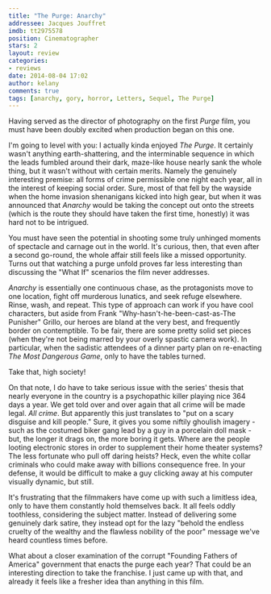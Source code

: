 ```yaml
---
title: "The Purge: Anarchy"
addressee: Jacques Jouffret
imdb: tt2975578
position: Cinematographer
stars: 2
layout: review 
categories: 
- reviews
date: 2014-08-04 17:02
author: kelany
comments: true
tags: [anarchy, gory, horror, Letters, Sequel, The Purge]
---
```

Having served as the director of photography on the first _Purge_ film, you must have been doubly excited when production began on this one. 

I'm going to level with you: I actually kinda enjoyed _The Purge_.  It certainly wasn't anything earth-shattering, and the interminable sequence in which the leads fumbled around their dark, maze-like house nearly sank the whole thing, but it wasn't without with certain merits.  Namely the genuinely interesting premise: all forms of crime permissible one night each year, all in the interest of keeping social order.  Sure, most of that fell by the wayside when the home invasion shenanigans kicked into high gear, but when it was announced that _Anarchy_ would be taking the concept out onto the streets (which is the route they should have taken the first time, honestly) it was hard not to be intrigued.

You must have seen the potential in shooting some truly unhinged moments of spectacle and carnage out in the world.  It's curious, then, that even after a second go-round, the whole affair still feels like a missed opportunity. Turns out that watching a purge unfold proves far less interesting than discussing the "What If" scenarios the film never addresses.  
  
_Anarchy_ is essentially one continuous chase, as the protagonists move to one location, fight off murderous lunatics, and seek refuge elsewhere. Rinse, wash, and repeat. This type of approach can work if you have cool characters, but aside from Frank "Why-hasn't-he-been-cast-as-The Punisher" Grillo, our heroes are bland at the very best, and frequently border on contemptible.  To be fair, there are some pretty solid set pieces (when they're not being marred by your overly spastic camera work). In particular, when the sadistic attendees of a dinner party plan on  re-enacting _The Most Dangerous Game_, only to have the tables turned.

Take that, high society!

On that note, I do have to take serious issue with the series' thesis that nearly everyone in the country is a psychopathic killer playing nice 364 days a year.  We get told over and over again that all crime will be made legal. _All crime_.  But apparently this just translates to "put on a scary disguise and kill people."  Sure, it gives you some niftily ghoulish imagery - such as the costumed biker gang lead by a guy in a porcelain doll mask - but, the longer it drags on, the more boring it gets. Where are the people looting electronic stores in order to supplement their home theater systems? The less fortunate who pull off daring heists? Heck, even the white collar criminals who could make away with billions consequence free. In your defense, it would be difficult to make a guy clicking away at his computer visually dynamic, but still.    
  
It's frustrating that the filmmakers have come up with such a limitless idea, only to have them constantly hold themselves back. It all feels oddly toothless, considering the subject matter. Instead of delivering some genuinely dark satire, they instead opt for the lazy "behold the endless cruelty of the wealthy and the flawless nobility of the poor" message we've heard countless times before.

What about a closer examination of the corrupt "Founding Fathers of America" government that enacts the purge each year? That could be an interesting direction to take the franchise. I just came up with that, and already it feels like a fresher idea than anything in this film.